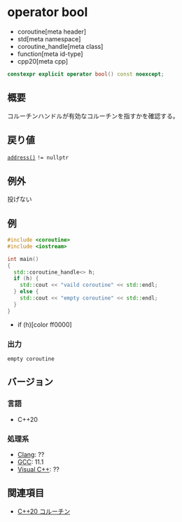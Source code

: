 # operator bool
* coroutine[meta header]
* std[meta namespace]
* coroutine_handle[meta class]
* function[meta id-type]
* cpp20[meta cpp]

```cpp
constexpr explicit operator bool() const noexcept;
```

## 概要
コルーチンハンドルが有効なコルーチンを指すかを確認する。


## 戻り値
[`address()`](address.md) `!= nullptr`


## 例外
投げない


## 例
```cpp example
#include <coroutine>
#include <iostream>

int main()
{
  std::coroutine_handle<> h;
  if (h) {
    std::cout << "vaild coroutine" << std::endl;
  } else {
    std::cout << "empty coroutine" << std::endl;
  }
}
```
* if (h)[color ff0000]

### 出力
```
empty coroutine
```


## バージョン
### 言語
- C++20

### 処理系
- [Clang](/implementation.md#clang): ??
- [GCC](/implementation.md#gcc): 11.1
- [Visual C++](/implementation.md#visual_cpp): ??


## 関連項目
- [C++20 コルーチン](/lang/cpp20/coroutines.md)
